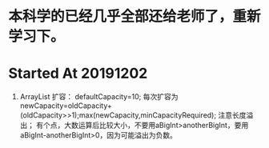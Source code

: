 # 本科学的已经几乎全部还给老师了，重新学习下。
# Started At 20191202

1. ArrayList 
扩容： defaultCapacity=10; 每次扩容为newCapacity=oldCapacity+(oldCapacity>>1);max(newCapacity,minCapacityRequired); 注意长度溢出；
有个点，大数运算后比较大小，不要用aBigInt>anotherBigInt，要用aBigInt-anotherBigInt>0，因为可能溢出为负数。